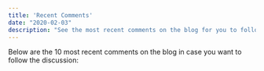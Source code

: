 ```yaml
---
title: 'Recent Comments'
date: "2020-02-03"
description: "See the most recent comments on the blog for you to follow the discussion."
---
```


Below are the 10 most recent comments on the blog in case you want to follow the discussion:

<br>

<script type="text/javascript" src="https://statsandr.disqus.com/recent_comments_widget.js?num_items=10&hide_avatars=0&avatar_size=40&excerpt_length=200"></script>

<br>

<script type="text/javascript" src="https://funbutlearn.disqus.com/combination_widget.js?num_items=10&hide_mods=0&color=grey&default_tab=recent&excerpt_length=70"></script>